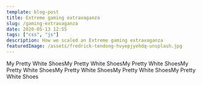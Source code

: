 ```yaml
---
template: blog-post
title: Extreme gaming extravaganza
slug: /gaming-extravaganza
date: 2020-05-13 12:55
tags: ["css", "js"]
description: How we scaled an Extreme gaming extravaganza
featuredImage: /assets/fredrick-tendong-hvyepjyehdq-unsplash.jpg
---
```

My Pretty White ShoesMy Pretty White ShoesMy Pretty White ShoesMy Pretty White ShoesMy Pretty White ShoesMy Pretty White ShoesMy Pretty White Shoes